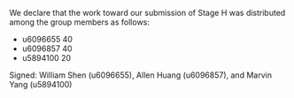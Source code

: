 We declare that the work toward our submission of Stage H was distributed among the group members as follows:

* u6096655 40
* u6096857 40
* u5894100 20

Signed: William Shen (u6096655), Allen Huang (u6096857), and Marvin Yang (u5894100)
